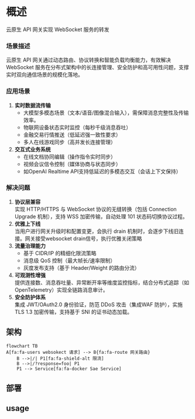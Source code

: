 # 概述
云原生 API 网关实现 WebSocket 服务的转发

### 场景描述
云原生 API 网关通过动态路由、协议转换和智能负载均衡能力，有效解决 WebSocket 服务在分布式架构中的长连接管理、安全防护和高可用性问题，支撑实时双向通信场景的规模化落地。
### 应用场景
1. **实时数据流传输**
	 - 大模型多模态场景（文本/语音/图像混合输入），需保障消息完整性及传输效率。
   - 物联网设备状态实时监控（每秒千级消息吞吐）
   - 金融交易行情推送（低延迟强一致性要求）
   - 多人在线游戏同步（高并发长连接管理）
2. **交互式业务系统**
   - 在线文档协同编辑（操作指令实时同步）
   - 视频会议信令控制（媒体协商与状态同步）
   - 如OpenAI Realtime API支持低延迟的多模态交互（会话上下文保持）
### 解决问题
1. **协议层兼容**  
   实现 HTTP/HTTPS 与 WebSocket 协议的无缝转换（包括 Connection Upgrade 机制），支持 WSS 加密传输，自动处理 101 状态码切换协议过程。
2. **优雅上下线**  
	当用户进行网关升级时和配置变更，会执行 drain 机制时，会逐步下线旧连接。网关接受websocket drain信号，执行优雅关闭策略
3. **流量治理能力**
   - 基于 CIDR/IP 的精细化限流策略
   - 消息级 QoS 控制（最大帧长/速率限制）
   - 灰度发布支持（基于 Header/Weight 的路由分流）
4. **可观测性增强**  
   提供连接数、消息吞吐量、异常断开率等维度监控指标，结合分布式追踪（如 OpenTelemetry）实现全链路消息审计。
5. **安全防护体系**  
   集成 JWT/OAuth2.0 身份验证，防范 DDoS 攻击（集成WAF 防护），实施 TLS 1.3 加密传输，支持基于 SNI 的证书动态加载。
## 架构
```mermaid
flowchart TB
A[fa:fa-users websokect 请求] --> B{fa:fa-route 网关路由}
	B -->|/| P1[fa:fa-shield-alt 限流]
	B -->|/?response=foo| P1
	P1 --> Service[fa:fa-docker Sae Service]
```
## 部署

## usage